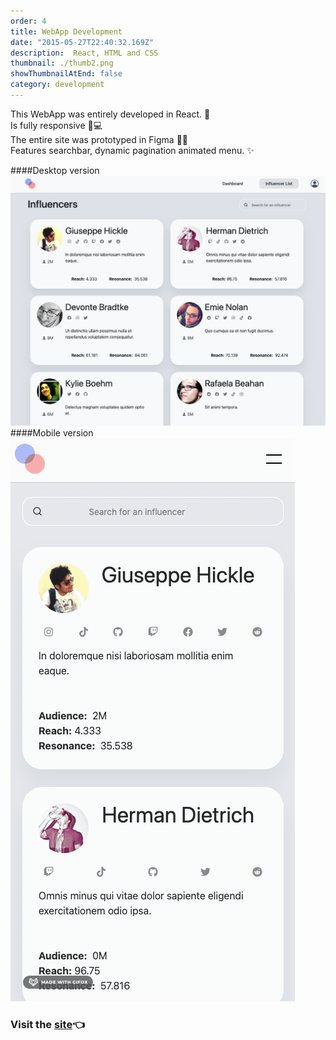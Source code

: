 ```yaml
---
order: 4
title: WebApp Development
date: "2015-05-27T22:40:32.169Z"
description:  React, HTML and CSS
thumbnail: ./thumb2.png
showThumbnailAtEnd: false
category: development
---
```


This WebApp was entirely developed in React. 🙂   
Is fully responsive 📱💻   
The entire site was prototyped in Figma 👨‍💻  
Features searchbar, dynamic pagination animated menu. ✨

####Desktop version
![Influencers1](influencers1.png)
####Mobile version
![Influencers1](influencers2.gif)

### Visit the <a href="https://julianmojico.github.io/react-challenge/" target="_blank">site</a>👈